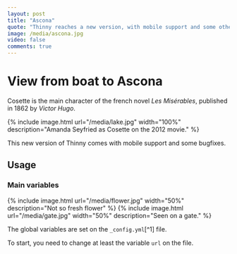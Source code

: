 ```yaml
---
layout: post
title: "Ascona"
quote: "Thinny reaches a new version, with mobile support and some other cool features."
image: /media/ascona.jpg
video: false
comments: true
---
```


# View from boat to Ascona

Cosette is the main character of the french novel _Les Misérables_, published in 1862 by _Victor Hugo_.

{% include image.html url="/media/lake.jpg" width="100%" description="Amanda Seyfried as Cosette on the 2012 movie." %}

This new version of Thinny comes with mobile support and some bugfixes.

## Usage

### Main variables

{% include image.html url="/media/flower.jpg" width="50%" description="Not so fresh flower" %}
{% include image.html url="/media/gate.jpg"   width="50%" description="Seen on a gate." %}

The global variables are set on the `_config.yml`[^1] file.

To start, you need to change at least the variable `url` on the file.

